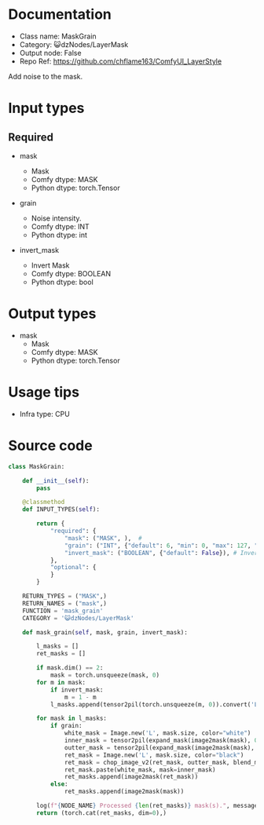 # Documentation
- Class name: MaskGrain
- Category: 😺dzNodes/LayerMask
- Output node: False
- Repo Ref: https://github.com/chflame163/ComfyUI_LayerStyle

Add noise to the mask.

# Input types

## Required

- mask
    - Mask
    - Comfy dtype: MASK
    - Python dtype: torch.Tensor

- grain
    - Noise intensity.
    - Comfy dtype: INT
    - Python dtype: int

- invert_mask
    - Invert Mask
    - Comfy dtype: BOOLEAN
    - Python dtype: bool

# Output types

- mask
    - Mask
    - Comfy dtype: MASK
    - Python dtype: torch.Tensor

# Usage tips
- Infra type: CPU

# Source code
```python
class MaskGrain:

    def __init__(self):
        pass

    @classmethod
    def INPUT_TYPES(self):

        return {
            "required": {
                "mask": ("MASK", ),  #
                "grain": ("INT", {"default": 6, "min": 0, "max": 127, "step": 1}),
                "invert_mask": ("BOOLEAN", {"default": False}), # Invert mask
            },
            "optional": {
            }
        }

    RETURN_TYPES = ("MASK",)
    RETURN_NAMES = ("mask",)
    FUNCTION = 'mask_grain'
    CATEGORY = '😺dzNodes/LayerMask'

    def mask_grain(self, mask, grain, invert_mask):

        l_masks = []
        ret_masks = []

        if mask.dim() == 2:
            mask = torch.unsqueeze(mask, 0)
        for m in mask:
            if invert_mask:
                m = 1 - m
            l_masks.append(tensor2pil(torch.unsqueeze(m, 0)).convert('L'))

        for mask in l_masks:
            if grain:
                white_mask = Image.new('L', mask.size, color="white")
                inner_mask = tensor2pil(expand_mask(image2mask(mask), 0 - grain, int(grain))).convert('L')
                outter_mask = tensor2pil(expand_mask(image2mask(mask), grain, int(grain * 2))).convert('L')
                ret_mask = Image.new('L', mask.size, color="black")
                ret_mask = chop_image_v2(ret_mask, outter_mask, blend_mode="dissolve", opacity=50).convert('L')
                ret_mask.paste(white_mask, mask=inner_mask)
                ret_masks.append(image2mask(ret_mask))
            else:
                ret_masks.append(image2mask(mask))

        log(f"{NODE_NAME} Processed {len(ret_masks)} mask(s).", message_type='finish')
        return (torch.cat(ret_masks, dim=0),)
```